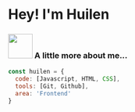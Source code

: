 # Hey! I'm Huilen
  
  
### <img src="https://media.giphy.com/media/VgCDAzcKvsR6OM0uWg/giphy.gif" width="50"> A little more about me...  
```javascript
const huilen = {
  code: [Javascript, HTML, CSS],
  tools: [Git, Github],
  area: 'Frontend'
}
```



